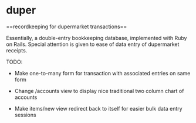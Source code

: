 # duper

==recordkeeping for dupermarket transactions==

Essentially, a double-entry bookkeeping database, implemented with Ruby on Rails.
Special attention is given to ease of data entry of dupermarket receipts.

TODO:

* Make one-to-many form for transaction with associated entries on same form

* Change /accounts view to display nice traditional two column chart of accounts

* Make items/new view redirect back to itself for easier bulk data entry sessions
